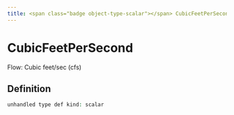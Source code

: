 ```yaml
---
title: <span class="badge object-type-scalar"></span> CubicFeetPerSecond
---
```

# <span class="badge object-type-scalar"></span> CubicFeetPerSecond

Flow: Cubic feet/sec (cfs)

## Definition

```php
unhandled type def kind: scalar
```
